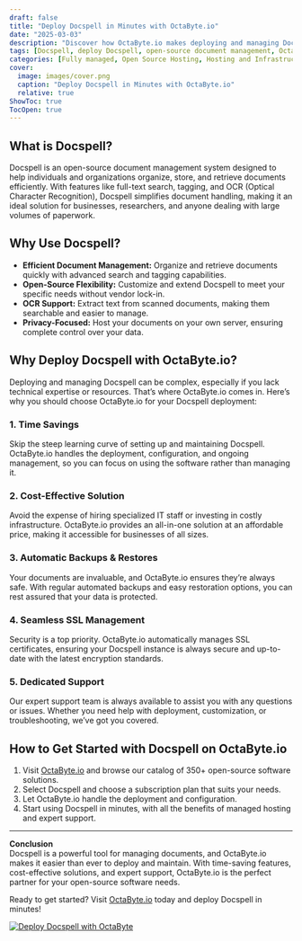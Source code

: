 ```yaml
---
draft: false
title: "Deploy Docspell in Minutes with OctaByte.io"
date: "2025-03-03"
description: "Discover how OctaByte.io makes deploying and managing Docspell, a powerful open-source document management system, effortless. Save time, reduce costs, and enjoy seamless SSL, automatic backups, and expert support—all in one place."
tags: [Docspell, deploy Docspell, open-source document management, OctaByte, managed Docspell, document management system, automatic backups, SSL management, open-source software hosting, cost-effective IT solutions]
categories: [Fully managed, Open Source Hosting, Hosting and Infrastructure, Storage]
cover:
  image: images/cover.png
  caption: "Deploy Docspell in Minutes with OctaByte.io"
  relative: true
ShowToc: true
TocOpen: true
---
```



## What is Docspell?

Docspell is an open-source document management system designed to help individuals and organizations organize, store, and retrieve documents efficiently. With features like full-text search, tagging, and OCR (Optical Character Recognition), Docspell simplifies document handling, making it an ideal solution for businesses, researchers, and anyone dealing with large volumes of paperwork.

## Why Use Docspell?

- **Efficient Document Management:** Organize and retrieve documents quickly with advanced search and tagging capabilities.  
- **Open-Source Flexibility:** Customize and extend Docspell to meet your specific needs without vendor lock-in.  
- **OCR Support:** Extract text from scanned documents, making them searchable and easier to manage.  
- **Privacy-Focused:** Host your documents on your own server, ensuring complete control over your data.  

## Why Deploy Docspell with OctaByte.io?

Deploying and managing Docspell can be complex, especially if you lack technical expertise or resources. That’s where OctaByte.io comes in. Here’s why you should choose OctaByte.io for your Docspell deployment:

### 1. **Time Savings**  
Skip the steep learning curve of setting up and maintaining Docspell. OctaByte.io handles the deployment, configuration, and ongoing management, so you can focus on using the software rather than managing it.

### 2. **Cost-Effective Solution**  
Avoid the expense of hiring specialized IT staff or investing in costly infrastructure. OctaByte.io provides an all-in-one solution at an affordable price, making it accessible for businesses of all sizes.

### 3. **Automatic Backups & Restores**  
Your documents are invaluable, and OctaByte.io ensures they’re always safe. With regular automated backups and easy restoration options, you can rest assured that your data is protected.

### 4. **Seamless SSL Management**  
Security is a top priority. OctaByte.io automatically manages SSL certificates, ensuring your Docspell instance is always secure and up-to-date with the latest encryption standards.

### 5. **Dedicated Support**  
Our expert support team is always available to assist you with any questions or issues. Whether you need help with deployment, customization, or troubleshooting, we’ve got you covered.

## How to Get Started with Docspell on OctaByte.io

1. Visit [OctaByte.io](https://octabyte.io) and browse our catalog of 350+ open-source software solutions.  
2. Select Docspell and choose a subscription plan that suits your needs.  
3. Let OctaByte.io handle the deployment and configuration.  
4. Start using Docspell in minutes, with all the benefits of managed hosting and expert support.  

---

**Conclusion**  
Docspell is a powerful tool for managing documents, and OctaByte.io makes it easier than ever to deploy and maintain. With time-saving features, cost-effective solutions, and expert support, OctaByte.io is the perfect partner for your open-source software needs.  

Ready to get started? Visit [OctaByte.io](https://octabyte.io) today and deploy Docspell in minutes!

[![Deploy Docspell with OctaByte](/images/deploy-on-octabyte.png)](https://octabyte.io/fully-managed-open-source-services/hosting-and-infrastructure/storage/docspell)